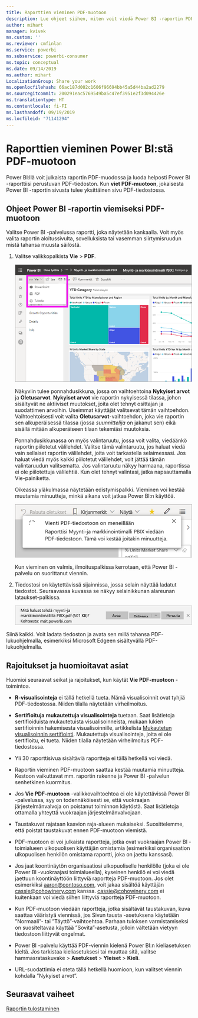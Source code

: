 ```yaml
---
title: Raporttien vieminen PDF-muotoon
description: Lue ohjeet siihen, miten voit viedä Power BI -raportin PDF-tiedostona.
author: mihart
manager: kvivek
ms.custom: ''
ms.reviewer: cmfinlan
ms.service: powerbi
ms.subservice: powerbi-consumer
ms.topic: conceptual
ms.date: 09/14/2019
ms.author: mihart
LocalizationGroup: Share your work
ms.openlocfilehash: 66ac187d002c1606f96694bb45a5d44ba2ad2279
ms.sourcegitcommit: 200291eac5769549ba5c47ef3951e2f3d094426e
ms.translationtype: HT
ms.contentlocale: fi-FI
ms.lasthandoff: 09/19/2019
ms.locfileid: "71141294"
---
```

# <a name="export-reports-from-power-bi-to-pdf"></a>Raporttien vieminen Power BI:stä PDF-muotoon
Power BI:llä voit julkaista raportin PDF-muodossa ja luoda helposti Power BI -raporttiisi perustuvan PDF-tiedoston. Kun **viet PDF-muotoon**, jokaisesta Power BI -raportin sivusta tulee yksittäinen sivu PDF-tiedostossa.

## <a name="how-to-export-your-power-bi-report-to-pdf"></a>Ohjeet Power BI -raportin viemiseksi PDF-muotoon
Valitse Power BI -palvelussa raportti, joka näytetään kankaalla. Voit myös valita raportin aloitussivulta, sovelluksista tai vasemman siirtymisruudun mistä tahansa muusta säilöstä.

1. Valitse valikkopalkista **Vie** > **PDF**.

    ![Vie-kohdan valitseminen valikkopalkista, nuoli osoittamassa Vie PDF-muotoon -kohtaa](media/end-user-pdf/power-bi-export.png)

    Näkyviin tulee ponnahdusikkuna, jossa on vaihtoehtoina **Nykyiset arvot** ja **Oletusarvot**.  **Nykyiset arvot** vie raportin nykyisessä tilassa, johon sisältyvät ne aktiiviset muutokset, joita olet tehnyt osittajan ja suodattimen arvoihin.  Useimmat käyttäjät valitsevat tämän vaihtoehdon.  Vaihtoehtoisesti voit valita **Oletusarvot**-vaihtoehdon, joka vie raportin sen alkuperäisessä tilassa (jossa *suunnittelija* on jakanut sen) eikä sisällä mitään alkuperäiseen tilaan tekemiäsi muutoksia.
    
    Ponnahdusikkunassa on myös valintaruutu, jossa voit valita, viedäänkö raportin piilotetut välilehdet.  Valitse tämä valintaruutu, jos haluat viedä vain sellaiset raportin välilehdet, joita voit tarkastella selaimessasi.  Jos haluat viedä myös kaikki piilotetut välilehdet, voit jättää tämän valintaruudun valitsematta.  Jos valintaruutu näkyy harmaana, raportissa ei ole piilotettuja välilehtiä.  Kun olet tehnyt valintasi, jatka napsauttamalla Vie-painiketta.
    
    Oikeassa yläkulmassa näytetään edistymispalkki. Vieminen voi kestää muutamia minuutteja, minkä aikana voit jatkaa Power BI:n käyttöä.

    ![Viennin edistymisilmoitus](media/end-user-pdf/power-bi-export-progress.png)

    Kun vieminen on valmis, ilmoituspalkissa kerrotaan, että Power BI -palvelu on suorittanut viennin.

2. Tiedostosi on käytettävissä sijainnissa, jossa selain näyttää ladatut tiedostot. Seuraavassa kuvassa se näkyy selainikkunan alareunan lataukset-palkissa.

    ![Ladatun tiedoston sijainti](media/end-user-pdf/power-bi-export-done.png)

Siinä kaikki. Voit ladata tiedoston ja avata sen millä tahansa PDF-lukuohjelmalla, esimerkiksi Microsoft Edgeen sisältyvällä PDF-lukuohjelmalla.


## <a name="limitations-and-considerations"></a>Rajoitukset ja huomioitavat asiat
Huomioi seuraavat seikat ja rajoitukset, kun käytät **Vie PDF-muotoon** -toimintoa.

* **R-visualisointeja** ei tällä hetkellä tueta. Nämä visualisoinnit ovat tyhjiä PDF-tiedostossa. Niiden tilalla näytetään virheilmoitus.  

* **Sertifioituja** **mukautettuja visualisointeja** tuetaan. Saat lisätietoja sertifioiduista mukautetuista visualisoinneista, mukaan lukien sertifioinnin hakemisesta visualisoinnille, artikkelista [Mukautetun visualisoinnin sertifiointi](../power-bi-custom-visuals-certified.md). Mukautettuja visualisointeja, joita ei ole sertifioitu, ei tueta. Niiden tilalla näytetään virheilmoitus PDF-tiedostossa.   

* Yli 30 raporttisivua sisältäviä raportteja ei tällä hetkellä voi viedä.

* Raportin vieminen PDF-muotoon saattaa kestää muutamia minuutteja. Kestoon vaikuttavat mm. raportin rakenne ja Power BI -palvelun senhetkinen kuormitus.

* Jos **Vie PDF-muotoon** -valikkovaihtoehtoa ei ole käytettävissä Power BI -palvelussa, syy on todennäköisesti se, että vuokraajan järjestelmänvalvoja on poistanut toiminnon käytöstä. Saat lisätietoja ottamalla yhteyttä vuokraajan järjestelmänvalvojaan.

* Taustakuvat rajataan kaavion raja-alueen mukaiseksi. Suosittelemme, että poistat taustakuvat ennen PDF-muotoon viemistä.

* PDF-muotoon ei voi julkaista raportteja, jotka ovat vuokraajan Power BI -toimialueen ulkopuolisen käyttäjän omistamia (esimerkiksi organisaation ulkopuolisen henkilön omistama raportti, joka on jaettu kanssasi).

* Jos jaat koontinäytön organisaatiosi ulkopuoliselle henkilölle (joka ei ole Power BI -vuokraajasi toimialueella), kyseinen henkilö ei voi viedä jaettuun koontinäyttöön liittyviä raportteja PDF-muotoon. Jos olet esimerkiksi aaron@contoso.com, voit jakaa sisältöä käyttäjän cassie@cohowinery.com kanssa. cassie@cohowinery.com ei kuitenkaan voi viedä siihen liittyviä raportteja PDF-muotoon.

* Kun PDF-muotoon viedään raportteja, jotka sisältävät taustakuvan, kuva saattaa vääristyä viennissä, jos Sivun tausta -asetuksena käytetään ”Normaali”- tai ”Täyttö”-vaihtoehtoa.  Parhaan tuloksen varmistamiseksi on suositeltavaa käyttää ”Sovita”-asetusta, jolloin vältetään vietyyn tiedostoon liittyvät ongelmat.

* Power BI -palvelu käyttää PDF-viennin kielenä Power BI:n kieliasetuksen kieltä. Jos tarkistaa kieliasetuksesi tai muuttaa sitä, valitse hammasrataskuvake > **Asetukset** > **Yleiset** > **Kieli**.

* URL-suodattimia ei oteta tällä hetkellä huomioon, kun valitset viennin kohdalla ”Nykyiset arvot”.

## <a name="next-steps"></a>Seuraavat vaiheet
[Raportin tulostaminen](end-user-print.md)
